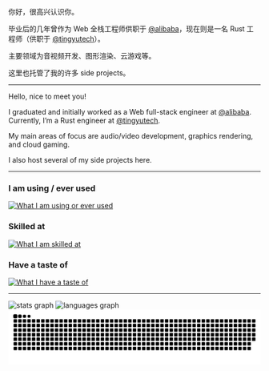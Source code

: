 你好，很高兴认识你。

毕业后的几年曾作为 Web 全栈工程师供职于 [@alibaba](https://github.com/alibaba/)，现在则是一名 Rust 工程师（供职于 [@tingyutech](https://github.com/tingyutech/)）。

主要领域为音视频开发、图形渲染、云游戏等。

这里也托管了我的许多 side projects。

----

Hello, nice to meet you!

I graduated and initially worked as a Web full-stack engineer at [@alibaba](https://github.com/alibaba/). Currently, I’m a Rust engineer at [@tingyutech](https://github.com/tingyutech/).

My main areas of focus are audio/video development, graphics rendering, and cloud gaming.

I also host several of my side projects here.

----

### I am using / ever used

[![What I am using or ever used](https://skillicons.dev/icons?i=arch,debian,ubuntu,windows,macos,,git,github,gitlab,docker,cloudflare,nginx,mysql,postgres,sqlite,mongodb,prisma,redis,atom,sublime,vscode,visualstudio,clion&perline=12)](https://skillicons.dev)

### Skilled at

[![What I am skilled at](https://skillicons.dev/icons?i=rust,wasm,html,css,less,sass,js,ts,react,md,c,cpp,qt,fortran,electron,nodejs,express,nestjs,regex,npm,yarn,vite,webpack&perline=12)](https://skillicons.dev)

### Have a taste of

[![What I have a taste of](https://skillicons.dev/icons?i=wordpress,autocad,sketchup,figma,octave,tensorflow,ai,ps,pr,arduino,raspberrypi,supabase,sentry,tailwind&perline=12)](https://skillicons.dev)

----

<div align="left">
  <img src="https://github-readme-stats.vercel.app/api?username=Icemic&hide_title=false&hide_rank=true&show_icons=true&include_all_commits=true&count_private=true&disable_animations=false&theme=dracula&locale=en&hide_border=true" height="150" alt="stats graph"  />
  <img src="https://github-readme-stats.vercel.app/api/top-langs?username=Icemic&locale=en&hide_title=false&layout=compact&card_width=320&langs_count=4&theme=dracula&hide_border=true" height="150" alt="languages graph"  />
</div>

<picture alt="Snake animation">
  <source media="(prefers-color-scheme: dark)" srcset="https://raw.githubusercontent.com/Icemic/Icemic/output/github-snake-dark.svg" />
  <source media="(prefers-color-scheme: light)" srcset="https://raw.githubusercontent.com/Icemic/Icemic/output/github-snake.svg" />
  <img alt="github-snake" src="https://raw.githubusercontent.com/Icemic/Icemic/output/github-snake.svg" />
</picture>
